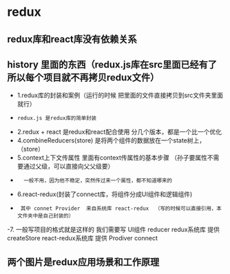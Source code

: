  # redux
 ## redux库和react库没有依赖关系







 ## history 里面的东西（redux.js库在src里面已经有了所以每个项目就不再拷贝redux文件）
- 1.redux库的封装和案例（运行的时候 把里面的文件直接拷贝到src文件夹里面就行）
-     redux.js 是redux库的简单封装
- 2.redux + react  是redux和react配合使用  分几个版本，都是一个比一个优化
- 4.combineReducers(store)   是将两个组件的数据放在一个state树上，（store）
- 5.context上下文传属性  里面有context传属性的基本步骤  （孙子要属性不需要通过父级，可以直接向父父级要）
-       一般不用，因为他不稳定，突然传过来一个属性，都不知道哪来的
- 6.react-redux(封装了connect库，将组件分成UI组件和逻辑组件)
-      其中 connet Provider  来自系统库 react-redux  （写的时候可以直接引用，本文件夹中是自己封装的）
-7. 一般写项目的格式就是这样的     我们需要写  UI组件 reducer 
    redux系统库 提供createStore     react-redux系统库 提供 Prodiver  connect 
    
## 两个图片是redux应用场景和工作原理


